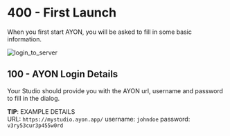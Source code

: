 # 400 - First Launch

When you first start AYON, you will be asked to fill in some basic information.

![login_to_server](https://github.com/vanHeemstraSystems/ayon/assets/1499433/e342e2be-ced3-490d-af7e-06953b540947)

## 100 - AYON Login Details

Your Studio should provide you with the AYON url, username and password to fill in the dialog.

**TIP**: EXAMPLE DETAILS<br/>
URL: ```https://mystudio.ayon.app/``` username: ```johndoe``` password: ```v3ry53cur3p455w0rd```
